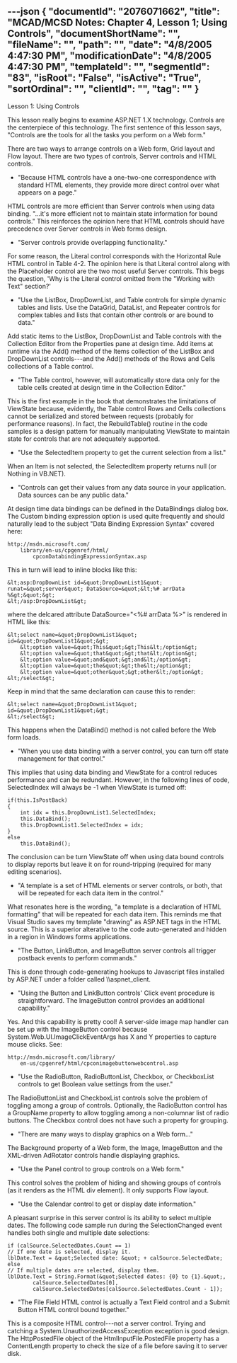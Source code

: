 ---json
{
  "documentId": "2076071662",
  "title": "MCAD/MCSD Notes: Chapter 4, Lesson 1; Using Controls",
  "documentShortName": "",
  "fileName": "",
  "path": "",
  "date": "4/8/2005 4:47:30 PM",
  "modificationDate": "4/8/2005 4:47:30 PM",
  "templateId": "",
  "segmentId": "83",
  "isRoot": "False",
  "isActive": "True",
  "sortOrdinal": "",
  "clientId": "",
  "tag": ""
}
---

Lesson 1: Using Controls

This lesson really begins to examine ASP.NET 1.X technology. Controls are the centerpiece of this technology. The first sentence of this lesson says, &quot;Controls are the tools for all the tasks you perform on a Web form.&quot;

There are two ways to arrange controls on a Web form, Grid layout and Flow layout. There are two types of controls, Server controls and HTML controls.

* &quot;Because HTML controls have a one-two-one correspondence with standard HTML elements, they provide more direct control over what appears on a page.&quot;

HTML controls are more efficient than Server controls when using data binding. &quot;...it's more efficient not to maintain state information for bound controls.&quot; This reinforces the opinion here that HTML controls should have precedence over Server controls in Web forms design.

* &quot;Server controls provide overlapping functionality.&quot;

For some reason, the Literal control corresponds with the Horizontal Rule HTML control in Table 4-2. The opinion here is that Literal control along with the Placeholder control are the two most useful Server controls. This begs the question, 'Why is the Literal control omitted from the &quot;Working with Text&quot; section?'

* &quot;Use the ListBox, DropDownList, and Table controls for simple dynamic tables and lists. Use the DataGrid, DataList, and Repeater controls for complex tables and lists that contain other controls or are bound to data.&quot;

Add static items to the ListBox, DropDownList and Table controls with the Collection Editor from the Properties pane at design time. Add items at runtime via the Add() method of the Items collection of the ListBox and DropDownList controls---and the Add() methods of the Rows and Cells collections of a Table control.

* &quot;The Table control, however, will automatically store data only for the table cells created at design time in the Collection Editor.&quot;

This is the first example in the book that demonstrates the limitations of ViewState because, evidently, the Table control Rows and Cells collections cannot be serialized and stored between requests (probably for performance reasons). In fact, the RebuildTable() routine in the code samples is a design pattern for manually manipulating ViewState to maintain state for controls that are not adequately supported.

* &quot;Use the SelectedItem property to get the current selection from a list.&quot;

When an Item is not selected, the SelectedItem property returns null (or Nothing in VB.NET).

* &quot;Controls can get their values from any data source in your application. Data sources can be any public data.&quot;

At design time data bindings can be defined in the DataBindings dialog box. The Custom binding expression option is used quite frequently and should naturally lead to the subject &quot;Data Binding Expression Syntax&quot; covered here:

    http://msdn.microsoft.com/
        library/en-us/cpgenref/html/
            cpconDatabindingExpressionSyntax.asp

This in turn will lead to inline blocks like this:

    &lt;asp:DropDownList id=&quot;DropDownList1&quot; runat=&quot;server&quot; DataSource=&quot;&lt;%# arrData %&gt;&quot;&gt;
    &lt;/asp:DropDownList&gt;

where the delcared attribute DataSource=&quot;&lt;%# arrData %&gt;&quot; is rendered in HTML like this:

    &lt;select name=&quot;DropDownList1&quot; id=&quot;DropDownList1&quot;&gt;
        &lt;option value=&quot;This&quot;&gt;This&lt;/option&gt;
        &lt;option value=&quot;that&quot;&gt;that&lt;/option&gt;
        &lt;option value=&quot;and&quot;&gt;and&lt;/option&gt;
        &lt;option value=&quot;the&quot;&gt;the&lt;/option&gt;
        &lt;option value=&quot;other&quot;&gt;other&lt;/option&gt;
    &lt;/select&gt;

Keep in mind that the same declaration can cause this to render:

    &lt;select name=&quot;DropDownList1&quot; id=&quot;DropDownList1&quot;&gt;
    &lt;/select&gt;

This happens when the DataBind() method is not called before the Web form loads.

* &quot;When you use data binding with a server control, you can turn off state management for that control.&quot;

This implies that using data binding and ViewState for a control reduces performance and can be redundant. However, in the following lines of code, SelectedIndex will always be -1 when ViewState is turned off:

    if(this.IsPostBack)
    {
        int idx = this.DropDownList1.SelectedIndex;
        this.DataBind();
        this.DropDownList1.SelectedIndex = idx;
    }
    else
        this.DataBind();

The conclusion can be turn ViewState off when using data bound controls to display reports but leave it on for round-tripping (required for many editing scenarios).

* &quot;A template is a set of HTML elements or server controls, or both, that will be repeated for each data item in the control.&quot;

What resonates here is the wording, &quot;a template is a declaration of HTML formatting&quot; that will be repeated for each data item. This reminds me that Visual Studio saves my template &quot;drawing&quot; as ASP.NET tags in the HTML source. This is a superior alterative to the code auto-generated and hidden in a region in Windows forms applications.

* &quot;The Button, LinkButton, and ImageButton server controls all trigger postback events to perform commands.&quot;

This is done through code-generating hookups to Javascript files installed by ASP.NET under a folder called &bsol;&bsol;aspnet_client.

* &quot;Using the Button and LinkButton controls' Click event procedure is straightforward. The ImageButton control provides an additional capability.&quot;

Yes. And this capability is pretty cool! A server-side image map handler can be set up with the ImageButton control because System.Web.UI.ImageClickEventArgs has X and Y properties to capture mouse clicks. See:

    http://msdn.microsoft.com/library/
        en-us/cpgenref/html/cpconimagebuttonwebcontrol.asp

* &quot;Use the RadioButton, RadioButtonList, Checkbox, or CheckboxList controls to get Boolean value settings from the user.&quot;

The RadioButtonList and CheckboxList controls solve the problem of toggling among a group of controls. Optionally, the RadioButton control has a GroupName property to allow toggling among a non-columnar list of radio buttons. The Checkbox control does not have such a property for grouping.

* &quot;There are many ways to display graphics on a Web form...&quot;

The Background property of a Web form, the Image, ImageButton and the XML-driven AdRotator controls handle displaying graphics.

* &quot;Use the Panel control to group controls on a Web form.&quot;

This control solves the problem of hiding and showing groups of controls (as it renders as the HTML div element). It only supports Flow layout.

* &quot;Use the Calendar control to get or display date information.&quot;

A pleasant surprise in this server control is its ability to select multiple dates. The following code sample run during the SelectionChanged event handles both single and multiple date selections:

    if (calSource.SelectedDates.Count == 1)
    // If one date is selected, display it.
    lblDate.Text = &quot;Selected date: &quot; + calSource.SelectedDate;
    else
    // If multiple dates are selected, display them.
    lblDate.Text = String.Format(&quot;Selected dates: {0} to {1}.&quot;,
            calSource.SelectedDates[0],
            calSource.SelectedDates[calSource.SelectedDates.Count - 1]);

* &quot;The File Field HTML control is actually a Text Field control and a Submit Button HTML control bound together.&quot;

This is a composite HTML control---not a server control. Trying and catching a System.UnauthorizedAccessException exception is good design. The HttpPostedFile object of the HtmlInputFile.PostedFile property has a ContentLength property to check the size of a file before saving it to server disk.
